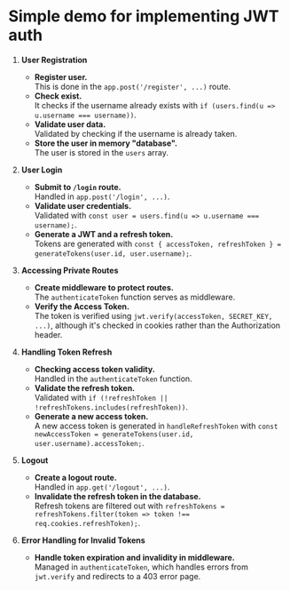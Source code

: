 # Simple demo for implementing JWT auth
1. **User Registration**
   - **Register user.**  
     This is done in the `app.post('/register', ...)` route.
   - **Check exist.**  
     It checks if the username already exists with `if (users.find(u => u.username === username))`.
   - **Validate user data.**  
     Validated by checking if the username is already taken.
   - **Store the user in memory "database".**  
     The user is stored in the `users` array.

2. **User Login**
   - **Submit to `/login` route.**  
     Handled in `app.post('/login', ...)`.
   - **Validate user credentials.**  
     Validated with `const user = users.find(u => u.username === username);`.
   - **Generate a JWT and a refresh token.**  
     Tokens are generated with `const { accessToken, refreshToken } = generateTokens(user.id, user.username);`.

3. **Accessing Private Routes**
   - **Create middleware to protect routes.**  
     The `authenticateToken` function serves as middleware.
   - **Verify the Access Token.**  
     The token is verified using `jwt.verify(accessToken, SECRET_KEY, ...)`, although it's checked in cookies rather than the Authorization header.

4. **Handling Token Refresh**
   - **Checking access token validity.**  
     Handled in the `authenticateToken` function.
   - **Validate the refresh token.**  
     Validated with `if (!refreshToken || !refreshTokens.includes(refreshToken))`.
   - **Generate a new access token.**  
     A new access token is generated in `handleRefreshToken` with `const newAccessToken = generateTokens(user.id, user.username).accessToken;`.

5. **Logout**
   - **Create a logout route.**  
     Handled in `app.get('/logout', ...)`.
   - **Invalidate the refresh token in the database.**  
     Refresh tokens are filtered out with `refreshTokens = refreshTokens.filter(token => token !== req.cookies.refreshToken);`.

6. **Error Handling for Invalid Tokens**
   - **Handle token expiration and invalidity in middleware.**  
     Managed in `authenticateToken`, which handles errors from `jwt.verify` and redirects to a 403 error page.